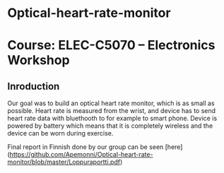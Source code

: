 # Optical-heart-rate-monitor
# Course: ELEC-C5070 – Electronics Workshop
## Inroduction
Our goal was to build an optical heart rate monitor, which is as small as possible. Heart rate is measured from the wrist, and device has to send heart rate data with bluethooth to for example to smart phone. Device is powered by battery which means that it is completely wireless and the device can be worn during exercise.

Final report in Finnish done by our group can be seen [here] (https://github.com/Apemonni/Optical-heart-rate-monitor/blob/master/Loppuraportti.pdf)
